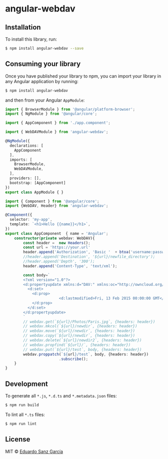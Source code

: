 # angular-webdav

## Installation

To install this library, run:

```bash
$ npm install angular-webdav --save
```

## Consuming your library

Once you have published your library to npm, you can import your library in any Angular application by running:

```bash
$ npm install angular-webdav
```

and then from your Angular `AppModule`:

```typescript
import { BrowserModule } from '@angular/platform-browser';
import { NgModule } from '@angular/core';

import { AppComponent } from './app.component';

import { WebDAVModule } from 'angular-webdav';

@NgModule({
  declarations: [
    AppComponent
  ],
  imports: [
    BrowserModule,
    WebDAVModule,
  ],
  providers: [],
  bootstrap: [AppComponent]
})
export class AppModule { }
```

```typescript
import { Component } from '@angular/core';
import {WebDAV, Header} from 'angular-webdav';

@Component({
  selector: 'my-app',
  template: `<h1>Hello {{name}}</h1>`,
})
export class AppComponent  { name = 'Angular';
    constructor(private webdav: WebDAV){
        const header =  new Headers();
        const url = 'https://your.url'
        header.append('Authorization', 'Basic '  + btoa('username:password'));
        //header.append('Destination', '${url}/newfile_directory');
        //header.append('Depth', '300');
        header.append('Content-Type', 'text/xml');

        const body=`
        <?xml version="1.0"?>
        <d:propertyupdate xmlns:d="DAV:" xmlns:oc="http://owncloud.org/ns">
          <d:set>
            <d:prop>
                        <d:lastmodified>Fri, 13 Feb 2015 00:00:00 GMT</d:lastmodified>
            </d:prop>
          </d:set>
        </d:propertyupdate>
        `
        // webdav.get(`${url}/Photos/Paris.jpg`, {headers: header})
        // webdav.mkcol(`${url}/newdir`, {headers: header})
        // webdav.move(`${url}/newdir`, {headers: header})
        // webdav.copy(`${url}/newdir`, {headers: header})
        // webdav.delete(`${url}/newdir2`, {headers: header})
        // webdav.propfind(`${url}/`, {headers: header})
        // webdav.put(`${url}/test`, body, {headers: header})
        webdav.proppatch(`${url}/test`, body, {headers: header})
                        .subscribe();
    }
}
```

## Development

To generate all `*.js`, `*.d.ts` and `*.metadata.json` files:

```bash
$ npm run build
```

To lint all `*.ts` files:

```bash
$ npm run lint
```

## License

MIT © [Eduardo Sanz García](mailto:eduardo@ebi.ac.uk)
